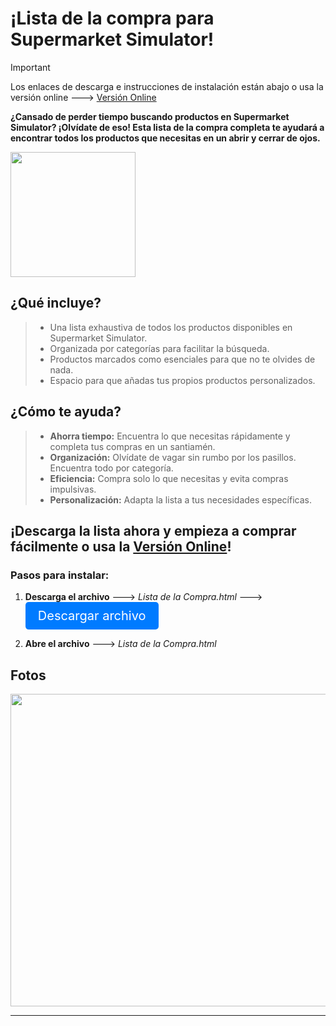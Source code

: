 # ¡Lista de la compra para Supermarket Simulator!

> [!IMPORTANT]
> Los enlaces de descarga e instrucciones de instalación están abajo o usa la versión online
---> <a href="https://codeload.github.com/Fedes10/Supermarket-Simulator-Inventario/zip/refs/heads/main](https://htmlpreview.github.io/?https://github.com/Fedes10/Supermarket-Simulator-Inventario/blob/main/Lista%20de%20la%20Compra.html">Versión Online</a>

**¿Cansado de perder tiempo buscando productos en Supermarket Simulator? ¡Olvídate de eso!
Esta lista de la compra completa te ayudará a encontrar todos los productos que necesitas en un abrir y cerrar de ojos.**

<img src="https://github.com/Fedes10/Mi-propia-IA/blob/Inicio/_65d2ab48-27da-4fff-bdb0-c85b8e739104.jpg" width="200" height="200">


## ¿Qué incluye? 

>- Una lista exhaustiva de todos los productos disponibles en Supermarket Simulator.
>- Organizada por categorías para facilitar la búsqueda.
>- Productos marcados como esenciales para que no te olvides de nada.
>- Espacio para que añadas tus propios productos personalizados.


## ¿Cómo te ayuda?

> - **Ahorra tiempo:** Encuentra lo que necesitas rápidamente y completa tus compras en un santiamén.
> - **Organización:** Olvídate de vagar sin rumbo por los pasillos. Encuentra todo por categoría.
> - **Eficiencia:** Compra solo lo que necesitas y evita compras impulsivas.
> - **Personalización:** Adapta la lista a tus necesidades específicas.

## ¡Descarga la lista ahora y empieza a comprar fácilmente o usa la <a href="https://codeload.github.com/Fedes10/Supermarket-Simulator-Inventario/zip/refs/heads/main](https://htmlpreview.github.io/?https://github.com/Fedes10/Supermarket-Simulator-Inventario/blob/main/Lista%20de%20la%20Compra.html">Versión Online</a>!

### Pasos para instalar:

1. **Descarga el archivo** ---> *Lista de la Compra.html*
 ---> <a href="https://codeload.github.com/Fedes10/Supermarket-Simulator-Inventario/zip/refs/heads/main" style="display: inline-block; padding: 10px 20px; font-size: 20px; color: white; background-color: #007bff; text-align: center; text-decoration: none; border-radius: 5px;">Descargar archivo</a>

2. **Abre el archivo** ---> *Lista de la Compra.html*


## Fotos

<img src="https://github.com/Fedes10/Mi-propia-IA/blob/Inicio/Foto-Web-Ejemplo.png" width="780" height="500">

---

